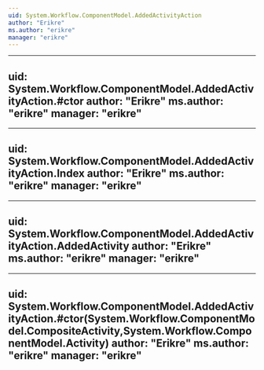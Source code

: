 ```yaml
---
uid: System.Workflow.ComponentModel.AddedActivityAction
author: "Erikre"
ms.author: "erikre"
manager: "erikre"
---
```


---
uid: System.Workflow.ComponentModel.AddedActivityAction.#ctor
author: "Erikre"
ms.author: "erikre"
manager: "erikre"
---

---
uid: System.Workflow.ComponentModel.AddedActivityAction.Index
author: "Erikre"
ms.author: "erikre"
manager: "erikre"
---

---
uid: System.Workflow.ComponentModel.AddedActivityAction.AddedActivity
author: "Erikre"
ms.author: "erikre"
manager: "erikre"
---

---
uid: System.Workflow.ComponentModel.AddedActivityAction.#ctor(System.Workflow.ComponentModel.CompositeActivity,System.Workflow.ComponentModel.Activity)
author: "Erikre"
ms.author: "erikre"
manager: "erikre"
---
